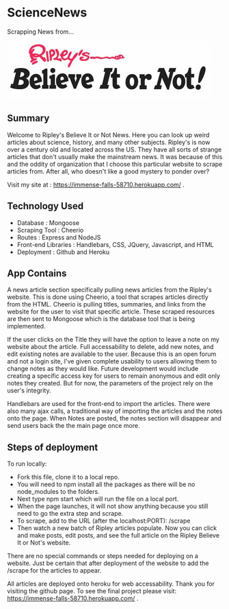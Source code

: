 # ScienceNews

Scrapping News from...

![Alt text](public/images/th.jpg)

## Summary

Welcome to Ripley's Believe It or Not News. Here you can look up weird articles about science, history, and many other subjects. Ripley's is now over a century old and located across the US. They have all sorts of strange articles that don't usually make the mainstream news. It was because of this and the oddity of organization that I choose this particular website to scrape articles from. After all, who doesn't like a good mystery to ponder over? 

Visit my site at : https://immense-falls-58710.herokuapp.com/ . 

## Technology Used
- Database : Mongoose
- Scraping Tool : Cheerio
- Routes : Express and NodeJS
- Front-end Libraries : Handlebars, CSS, JQuery, Javascript, and HTML
- Deployment : Github and Heroku

## App Contains

A news article section specifically pulling news articles from the Ripley's website. This is done using Cheerio, a tool that scrapes articles directly from the HTML. Cheerio is pulling titles, summaries, and links from the website for the user to visit that specific article. These scraped resources are then sent to Mongoose which is the database tool that is being implemented. 

 If the user clicks on the Title they will have the option to leave a note on my website about the article. Full accessability to delete, add new notes, and edit existing notes are available to the user. Because this is an open forum and not a login site, I've given complete usability to users allowing them to change notes as they would like. Future development would include creating a specific access key for users to remain anonymous and edit only notes they created. But for now, the parameters of the project rely on the user's integrity.

 Handlebars are used for the front-end to import the articles. There were also many ajax calls, a traditional way of importing the articles and the notes onto the page. When Notes are posted, the notes section will disappear and send users back the the main page once more. 

 ## Steps of deployment
 To run locally:
 - Fork this file, clone it to a local repo. 
 - You will need to npm install all the packages as there will be no node_modules to the folders. 
 - Next type npm start which will run the file on a local port. 
 - When the page launches, it will not show anything because you still need to go the extra step and scrape. 
 - To scrape, add to the URL (after the localhost:PORT):  /scrape
 - Then watch a new batch of Ripley articles populate. Now you can click and make posts, edit posts, and see the full article on the Ripley Believe It or Not's website.
 
 There are no special commands or steps needed for deploying on a website. Just be certain that after deployment of the website to add the /scrape for the articles to appear.

All articles are deployed onto heroku for web accessability. Thank you for visiting the github page. To see the final project please visit: https://immense-falls-58710.herokuapp.com/ .



